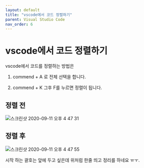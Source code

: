 ```yaml
---
layout: default
title: "vscode에서 코드 정렬하기"
parent: Visual Studio Code
nav_order: 6
---
```


# vscode에서 코드 정렬하기

vscode에서 코드를 정렬하는 방법은

1. commend + A 로 전체 선택을 합니다.

2. commend + K 그후 F를 누르면 정렬이 됩니다.

## 정렬 전

![스크린샷 2020-09-11 오후 4 47 31](https://user-images.githubusercontent.com/16849874/92886287-7d989700-f44e-11ea-8f8a-9788dbd21707.png)

## 정렬 후

![스크린샷 2020-09-11 오후 4 47 55](https://user-images.githubusercontent.com/16849874/92886363-8be6b300-f44e-11ea-99e7-50fc93d8d047.png)

시작 하는 괄호는 앞에 두고 싶은데 위처럼 한줄 띄고 정리를 하네요 ㅠㅜ.
